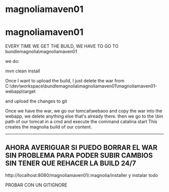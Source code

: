 # magnoliamaven01
# magnoliamaven01

EVERY TIME WE GET THE BUILD, WE HAVE TO GO TO 
bundlemagnolia\magnoliamaven01

we do:

mvn clean install

Once I want to upload the build, I just delete the war from 
C:\dev\workspace\bundlemagnolia\magnoliamaven01\magnoliamaven01-webapp\target

and upload the changes to git

Once we have the war, we go our tomcat\webaoo
and copy the war into the webapp, we delete anything else that's already there.
then we go to the \bin path of our tomcat in a cmd and execute the command
catalina start
This creates the magnolia build of our content.


---------------

AHORA AVERIGUAR SI PUEDO BORRAR EL WAR SIN PROBLEMA PARA PODER SUBIR CAMBIOS SIN TENER QUE REHACER LA BUILD 24/7
------


http://localhost:8080/magnoliamaven01/.magnolia/installer y instalar todo

PROBAR CON UN GITIGNORE